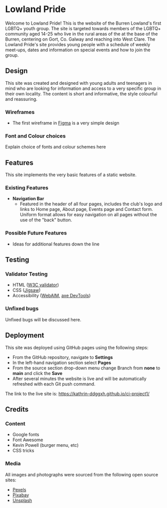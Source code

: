 # Lowland Pride
Welcome to Lowland Pride! This is the website of the Burren Lowland's first LGBTQ+ youth group. 
The site is targeted towards members of the LGBTQ+ community aged 14-25 who live in the rural areas of the at the base of the Burren, centering on Gort, Co. Galway and reaching into West Clare.
The Lowland Pride's site provides young people with a schedule of weekly meet-ups, dates and information on special events and how to join the group.

## Design
This site was created and designed with young adults and teenagers in mind who are looking for information and access to a very specific group in their own locality. The content is short and informative, the style colourful and reassuring.

### Wireframes
- The first wireframe in [Figma](https://www.figma.com/file/wT3sdUsGl5XI6l3T6eq9bs/CI-Project-1?node-id=35%3A111) is a very simple design

### Font and Colour choices
Explain choice of fonts and colour schemes here

## Features
This site implements the very basic features of a static website.

### Existing Features
- **Navigation Bar**
    - Featured in the header of all four pages, includes the club's logo and links to Home page, About page, Events page and Contact form. Uniform format allows for easy navigation on all pages without the use of the "back" button.

### Possible Future Features
- Ideas for additional features down the line

## Testing
### Validator Testing
- HTML ([W3C validator](https://validator.w3.org/nu/?doc=https%3A%2F%2Fcode-institute-org.github.io%2Flove-running-2.0%2Findex.html))
- CSS ([Jigsaw](https://jigsaw.w3.org/css-validator/))
- Accessibility ([WebAIM](https://webaim.org/resources/contrastchecker/), [axe DevTools](https://chrome.google.com/webstore/detail/axe-devtools-web-accessib/lhdoppojpmngadmnindnejefpokejbdd))

### Unfixed bugs
Unfixed bugs will be discussed here.

## Deployment

This site was deployed using GitHub pages using the following steps:
- From the GitHub repository, navigate to **Settings**
- In the left-hand navigation section select **Pages**
- From the source section drop-down menu change Branch from **none** to **main** and click the **Save**
- After several minutes the website is live and will be automatically refreshed with each Git push command.

The link to the live site is: https://kathrin-ddggxh.github.io/ci-project1/ 

## Credits

### Content
- Google fonts
- Font Awesome
- Kevin Powell (burger menu, etc)
- CSS tricks

### Media
All images and photographs were sourced from the following open source sites:
- [Pexels](https://www.pexels.com/)
- [Pixabay](https://pixabay.com/)
- [Unsplash](https://unsplash.com/)

    
